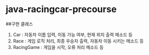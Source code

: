 # java-racingcar-precourse
##구현 클래스
1. Car : 자동차 이름 입력, 이동 가능 여부, 현재 위치 출력 메소드 등
2. Race : 게임 로직 처리, 최종 우승자 출력, 자동차 이동 시키는 메소드 등
3. RacingGame : 게임을 시작, 오류 처리 메소드 등

